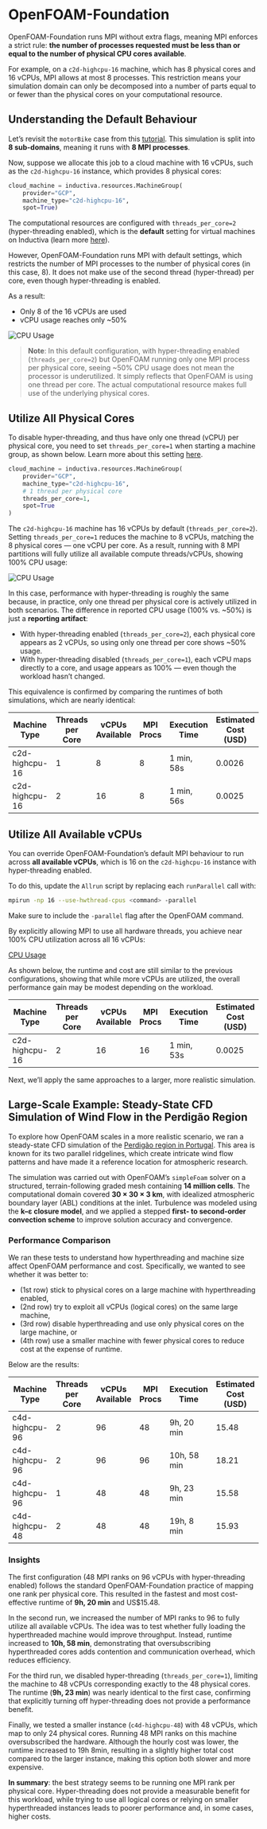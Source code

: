 # OpenFOAM-Foundation
OpenFOAM-Foundation runs MPI without extra flags, meaning MPI enforces a strict rule: **the number of processes requested must be less than or equal to the number of physical CPU cores available**.

For example, on a `c2d-highcpu-16` machine, which has 8 physical cores and 16 vCPUs, MPI allows at most 8 processes. This restriction means your simulation domain can only be decomposed into a number of parts equal to or fewer than the physical cores on your computational resource.

## Understanding the Default Behaviour
Let’s revisit the `motorBike` case from this [tutorial](../../quick-start). This simulation is split into **8 sub-domains**, meaning it runs with **8 MPI processes**.

Now, suppose we allocate this job to a cloud machine with 16 vCPUs, such as the `c2d-highcpu-16` instance, which 
provides 8 physical cores:

```python
cloud_machine = inductiva.resources.MachineGroup(
    provider="GCP",
    machine_type="c2d-highcpu-16",
    spot=True)
```

The computational resources are configured with `threads_per_core=2` (hyper-threading enabled), which is the **default** setting for virtual machines on Inductiva (learn more [here](https://inductiva.ai/guides/how-it-works/machines/hyperthreading)). 

However, OpenFOAM-Foundation runs MPI with default settings, which restricts the number of MPI processes to the number of physical cores (in this case, 8). It does not make use of the second thread (hyper-thread) per core, even though hyper-threading is enabled.

As a result:
* Only 8 of the 16 vCPUs are used
* vCPU usage reaches only ~50%

![CPU Usage](../_static/quick-start/system_metrics_50_2tpc)

> **Note**: In this default configuration, with hyper-threading enabled (`threads_per_core=2`) but OpenFOAM running only one MPI process per physical core, seeing ~50% CPU usage does not mean the processor is underutilized. It simply reflects that OpenFOAM is using one thread per core. The actual computational resource makes full use of the underlying physical cores.

## Utilize All Physical Cores
To disable hyper-threading, and thus have only one thread (vCPU) per physical core, you need to set `threads_per_core=1` when starting a machine group, as shown below. Learn more about this setting [here](https://inductiva.ai/guides/how-it-works/machines/hyperthreading).

```python
cloud_machine = inductiva.resources.MachineGroup(
    provider="GCP",
    machine_type="c2d-highcpu-16",
    # 1 thread per physical core
	threads_per_core=1,
    spot=True
)
```

The `c2d-highcpu-16` machine has 16 vCPUs by default (`threads_per_core=2`). Setting `threads_per_core=1` reduces the machine to 8 vCPUs, matching the 8 physical cores — one vCPU per core. As a result, running with 8 MPI partitions will fully utilize all available compute threads/vCPUs, showing 100% CPU usage:

![CPU Usage](../_static/quick-start/system_metrics_100.png)

In this case, performance with hyper-threading is roughly the same because, in practice, only one thread per physical core is actively utilized in both scenarios. The difference in reported CPU usage (100% vs. ~50%) is just a **reporting artifact**:
- With hyper-threading enabled (`threads_per_core=2`), each physical core appears as 2 vCPUs, so using only one thread per core shows ~50% usage.
- With hyper-threading disabled (`threads_per_core=1`), each vCPU maps directly to a core, and usage appears as 100% — even though the workload hasn’t changed.

This equivalence is confirmed by comparing the runtimes of both simulations, which are nearly identical:

| Machine Type   | Threads per Core | vCPUs Available| MPI Procs |Execution Time | Estimated Cost (USD) |
| -------------- | ---------------- | ---------------|---------- |-------------- | -------------------- |
| c2d-highcpu-16 | 1                | 8              |  8        | 1 min, 58s    | 0.0026               |
| c2d-highcpu-16 | 2                | 16             |  8        | 1 min, 56s    | 0.0025               |

## Utilize All Available vCPUs
You can override OpenFOAM-Foundation’s default MPI behaviour to run across **all available vCPUs**, which is 16 on the `c2d-highcpu-16` instance with hyper-threading enabled.

To do this, update the `Allrun` script by replacing each `runParallel` call with:

```bash
mpirun -np 16 --use-hwthread-cpus <command> -parallel
```

Make sure to include the `-parallel` flag after the OpenFOAM command.

By explicitly allowing MPI to use all hardware threads, you achieve near 100% CPU utilization across all 16 vCPUs:

[CPU Usage](../_static/foundation_16_vcpus.png)

As shown below, the runtime and cost are still similar to the previous configurations, showing that while more vCPUs are utilized, the overall performance gain may be modest depending on the workload.

| Machine Type   | Threads per Core | vCPUs Available| MPI Procs |Execution Time | Estimated Cost (USD) |
| -------------- | ---------------- | ---------------|---------- |-------------- | -------------------- |
| c2d-highcpu-16 | 2                | 16             |  16       | 1 min, 53s    | 0.0025               |

Next, we’ll apply the same approaches to a larger, more realistic simulation.

## Large-Scale Example: Steady-State CFD Simulation of Wind Flow in the Perdigão Region
To explore how OpenFOAM scales in a more realistic scenario, we ran a steady-state CFD simulation of the [Perdigão region in Portugal](https://journals.ametsoc.org/view/journals/bams/100/5/bams-d-17-0227.1.xml). This area is known for its two parallel ridgelines, which create intricate wind flow patterns and have made it a reference location for atmospheric research.

The simulation was carried out with OpenFOAM’s `simpleFoam` solver on a structured, terrain-following graded mesh containing **14 million cells**. The computational domain covered **30 × 30 × 3 km**, with idealized atmospheric boundary layer (ABL) conditions at the inlet. Turbulence was modeled using the **k–ε closure model**, and we applied a stepped **first- to second-order convection scheme** to improve solution accuracy and convergence.

### Performance Comparison
We ran these tests to understand how hyperthreading and machine size affect OpenFOAM performance and cost. Specifically, we wanted to see whether it was better to:
- (1st row) stick to physical cores on a large machine with hyperthreading enabled,
- (2nd row) try to exploit all vCPUs (logical cores) on the same large machine,
- (3rd row) disable hyperthreading and use only physical cores on the large machine, or
- (4th row) use a smaller machine with fewer physical cores to reduce cost at the expense of runtime.

Below are the results:

| Machine Type   | Threads per Core | vCPUs Available | MPI Procs | Execution Time | Estimated Cost (USD) |
| -------------- | ---------------- | --------------- | --------- | -------------- | ---------- |
| c4d-highcpu-96 | 2                | 96              | 48        | 9h, 20 min   | 15.48      |
| c4d-highcpu-96 | 2                | 96              | 96        | 10h, 58 min  | 18.21      |
| c4d-highcpu-96 | 1                | 48              | 48        | 9h, 23 min   | 15.58      |
| c4d-highcpu-48 | 2                | 48              | 48        | 19h, 8 min   | 15.93      |

### Insights
The first configuration (48 MPI ranks on 96 vCPUs with hyper-threading enabled) follows the standard OpenFOAM-Foundation practice of mapping one rank per physical core. This resulted in the fastest and most cost-effective runtime of **9h, 20 min** and US$15.48.

In the second run, we increased the number of MPI ranks to 96 to fully utilize all available vCPUs. The idea was to test whether fully loading the hyperthreaded machine would improve throughput. Instead, runtime increased to **10h, 58 min**, demonstrating that oversubscribing hyperthreaded cores adds contention and communication overhead, which reduces efficiency.

For the third run, we disabled hyper-threading (`threads_per_core=1`), limiting the machine to 48 vCPUs corresponding exactly to the 48 physical cores. The runtime (**9h, 23 min**) was nearly identical to the first case, confirming that explicitly turning off hyper-threading does not provide a performance benefit.

Finally, we tested a smaller instance (`c4d-highcpu-48`) with 48 vCPUs, which map to only 24 physical cores. Running 48 MPI ranks on this machine oversubscribed the hardware. Although the hourly cost was lower, the runtime increased to 19h 8min, resulting in a slightly higher total cost compared to the larger instance, making this option both slower and more expensive.

**In summary**: the best strategy seems to be running one MPI rank per physical core. Hyper-threading does not provide a measurable benefit for this workload, while trying to use all logical cores or relying on smaller hyperthreaded instances leads to poorer performance and, in some cases, higher costs.